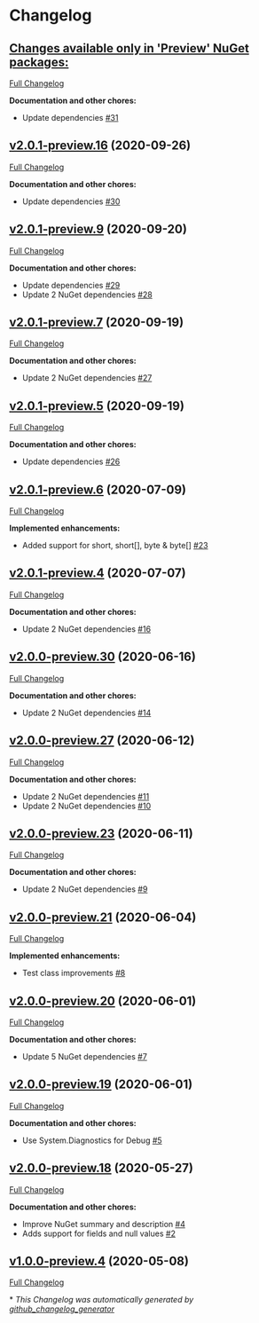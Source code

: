 # Changelog

## [**Changes available only in 'Preview' NuGet packages:**](https://github.com/nanoframework/lib-nanoframework.Json/tree/HEAD)

[Full Changelog](https://github.com/nanoframework/lib-nanoframework.Json/compare/v2.0.1-preview.16...HEAD)

**Documentation and other chores:**

- Update dependencies [\#31](https://github.com/nanoframework/lib-nanoFramework.Json/pull/31)

## [v2.0.1-preview.16](https://github.com/nanoframework/lib-nanoframework.Json/tree/v2.0.1-preview.16) (2020-09-26)

[Full Changelog](https://github.com/nanoframework/lib-nanoframework.Json/compare/v2.0.1-preview.9...v2.0.1-preview.16)

**Documentation and other chores:**

- Update dependencies [\#30](https://github.com/nanoframework/lib-nanoFramework.Json/pull/30)

## [v2.0.1-preview.9](https://github.com/nanoframework/lib-nanoframework.Json/tree/v2.0.1-preview.9) (2020-09-20)

[Full Changelog](https://github.com/nanoframework/lib-nanoframework.Json/compare/v2.0.1-preview.7...v2.0.1-preview.9)

**Documentation and other chores:**

- Update dependencies [\#29](https://github.com/nanoframework/lib-nanoFramework.Json/pull/29)
- Update 2 NuGet dependencies [\#28](https://github.com/nanoframework/lib-nanoFramework.Json/pull/28)

## [v2.0.1-preview.7](https://github.com/nanoframework/lib-nanoframework.Json/tree/v2.0.1-preview.7) (2020-09-19)

[Full Changelog](https://github.com/nanoframework/lib-nanoframework.Json/compare/v2.0.1-preview.5...v2.0.1-preview.7)

**Documentation and other chores:**

- Update 2 NuGet dependencies [\#27](https://github.com/nanoframework/lib-nanoFramework.Json/pull/27)

## [v2.0.1-preview.5](https://github.com/nanoframework/lib-nanoframework.Json/tree/v2.0.1-preview.5) (2020-09-19)

[Full Changelog](https://github.com/nanoframework/lib-nanoframework.Json/compare/v2.0.1-preview.6...v2.0.1-preview.5)

**Documentation and other chores:**

- Update dependencies [\#26](https://github.com/nanoframework/lib-nanoFramework.Json/pull/26)

## [v2.0.1-preview.6](https://github.com/nanoframework/lib-nanoframework.Json/tree/v2.0.1-preview.6) (2020-07-09)

[Full Changelog](https://github.com/nanoframework/lib-nanoframework.Json/compare/v2.0.1-preview.4...v2.0.1-preview.6)

**Implemented enhancements:**

- Added support for short, short\[\], byte & byte\[\] [\#23](https://github.com/nanoframework/lib-nanoFramework.Json/pull/23)

## [v2.0.1-preview.4](https://github.com/nanoframework/lib-nanoframework.Json/tree/v2.0.1-preview.4) (2020-07-07)

[Full Changelog](https://github.com/nanoframework/lib-nanoframework.Json/compare/v2.0.0-preview.30...v2.0.1-preview.4)

**Documentation and other chores:**

- Update 2 NuGet dependencies [\#16](https://github.com/nanoframework/lib-nanoFramework.Json/pull/16)

## [v2.0.0-preview.30](https://github.com/nanoframework/lib-nanoframework.Json/tree/v2.0.0-preview.30) (2020-06-16)

[Full Changelog](https://github.com/nanoframework/lib-nanoframework.Json/compare/v2.0.0-preview.27...v2.0.0-preview.30)

**Documentation and other chores:**

- Update 2 NuGet dependencies [\#14](https://github.com/nanoframework/lib-nanoFramework.Json/pull/14)

## [v2.0.0-preview.27](https://github.com/nanoframework/lib-nanoframework.Json/tree/v2.0.0-preview.27) (2020-06-12)

[Full Changelog](https://github.com/nanoframework/lib-nanoframework.Json/compare/v2.0.0-preview.23...v2.0.0-preview.27)

**Documentation and other chores:**

- Update 2 NuGet dependencies [\#11](https://github.com/nanoframework/lib-nanoFramework.Json/pull/11)
- Update 2 NuGet dependencies [\#10](https://github.com/nanoframework/lib-nanoFramework.Json/pull/10)

## [v2.0.0-preview.23](https://github.com/nanoframework/lib-nanoframework.Json/tree/v2.0.0-preview.23) (2020-06-11)

[Full Changelog](https://github.com/nanoframework/lib-nanoframework.Json/compare/v2.0.0-preview.21...v2.0.0-preview.23)

**Documentation and other chores:**

- Update 2 NuGet dependencies [\#9](https://github.com/nanoframework/lib-nanoFramework.Json/pull/9)

## [v2.0.0-preview.21](https://github.com/nanoframework/lib-nanoframework.Json/tree/v2.0.0-preview.21) (2020-06-04)

[Full Changelog](https://github.com/nanoframework/lib-nanoframework.Json/compare/v2.0.0-preview.20...v2.0.0-preview.21)

**Implemented enhancements:**

- Test class improvements [\#8](https://github.com/nanoframework/lib-nanoFramework.Json/pull/8)

## [v2.0.0-preview.20](https://github.com/nanoframework/lib-nanoframework.Json/tree/v2.0.0-preview.20) (2020-06-01)

[Full Changelog](https://github.com/nanoframework/lib-nanoframework.Json/compare/v2.0.0-preview.19...v2.0.0-preview.20)

**Documentation and other chores:**

- Update 5 NuGet dependencies [\#7](https://github.com/nanoframework/lib-nanoFramework.Json/pull/7)

## [v2.0.0-preview.19](https://github.com/nanoframework/lib-nanoframework.Json/tree/v2.0.0-preview.19) (2020-06-01)

[Full Changelog](https://github.com/nanoframework/lib-nanoframework.Json/compare/v2.0.0-preview.18...v2.0.0-preview.19)

**Documentation and other chores:**

- Use System.Diagnostics for Debug [\#5](https://github.com/nanoframework/lib-nanoFramework.Json/pull/5)

## [v2.0.0-preview.18](https://github.com/nanoframework/lib-nanoframework.Json/tree/v2.0.0-preview.18) (2020-05-27)

[Full Changelog](https://github.com/nanoframework/lib-nanoframework.Json/compare/v1.0.0-preview.4...v2.0.0-preview.18)

**Documentation and other chores:**

- Improve NuGet summary and description [\#4](https://github.com/nanoframework/lib-nanoFramework.Json/pull/4)
- Adds support for fields and null values [\#2](https://github.com/nanoframework/lib-nanoFramework.Json/pull/2)

## [v1.0.0-preview.4](https://github.com/nanoframework/lib-nanoframework.Json/tree/v1.0.0-preview.4) (2020-05-08)

[Full Changelog](https://github.com/nanoframework/lib-nanoframework.Json/compare/4310d80206a7a8cd9c5b8ba80ff092265fd848d5...v1.0.0-preview.4)



\* *This Changelog was automatically generated by [github_changelog_generator](https://github.com/github-changelog-generator/github-changelog-generator)*
